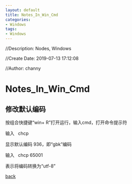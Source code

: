 ```yaml
---
layout: default
title: Notes_In_Win_Cmd
categories:
- Windows
tags:
- Windows
---
```

//Description: Nodes, Windows

//Create Date: 2019-07-13 17:12:08

//Author: channy 

# Notes_In_Win_Cmd

## 修改默认编码

按组合快捷键“win+ R”打开运行，输入cmd，打开命令提示符

输入   chcp

显示默认编码 936，即“gbk”编码

输入   chcp 65001

表示将编码转换为“utf-8”


[back](./)

